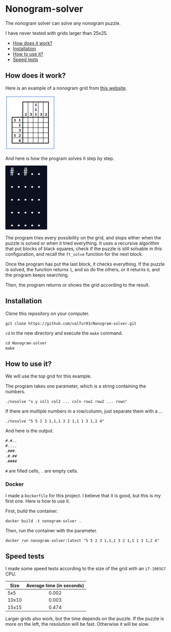 #	Nonogram-solver

The nonogram solver can solve any nonogram puzzle.

I have never tested with grids larger than 25x25.

- [How does it work?](#How-does-it-work)
- [Installation](#Installation)
- [How to use it?](#How-to-use-it)
- [Speed tests](#Speed-tests)

##	How does it work?

Here is an example of a nonogram grid from [this website](https://www.puzzle-nonograms.com/).

![nono-grid](/.github/nono-grid.png)

And here is how the program solves it step by step.

![demo5x5](/.github/demo5x5.gif)

The program tries every possibility on the grid, and stops either when the puzzle is solved or when it tried everything. It uses a recursive algorithm that put blocks of black squares, check if the puzzle is still solvable in this configuration, and recall the `ft_solve` function for the next block.

Once the program has put the last block, it checks everything. If the puzzle is solved, the function returns `1`, and so do the others, or it returns `0`, and the program keeps searching.

Then, the program returns or shows the grid according to the result.

##	Installation

Clone this repository on your computer.

```shell
git clone https://github.com/valfur03/Nonogram-solver.git
```

`cd` in the new directory and execute the `make` command.

```shell
cd Nonogram-solver
make
```

##	How to use it?

We will use the top grid for this example.

The program takes one parameter, which is a string containing the numbers.

```shell
./nosolve "x y col1 col2 ... coln row1 row2 ... rown"
```

If there are multiple numbers in a row/column, just separate them with a `,`.

```shell
./nosolve "5 5 2 3 1,1,1 3 2 1,1 1 3 1,2 4"
```

And here is the output.

```
#.#..
#....
.###.
.#.##
.####
```

`#` are filled cells, `.` are empty cells.

###	Docker

I made a `Dockerfile` for this project. I believe that it is good, but this is my first one. Here is how to use it.

First, build the container.

```shell
docker build -t nonogram-solver .
```

Then, run the container with the parameter.

```shell
docker run nonogram-solver:latest "5 5 2 3 1,1,1 3 2 1,1 1 3 1,2 4"
```

##	Speed tests

I made some speed tests according to the size of the grid with an `i7-1065G7` CPU.

| Size  | Average time (in seconds) |
| ----- | :-----------------------: |
| 5x5   |           0.002           |
| 10x10 |           0.003           |
| 15x15 |           0.474           |

Larger grids also work, but the time depends on the puzzle. If the puzzle is more on the left, the resolution will be fast. Otherwise it will be slow.
